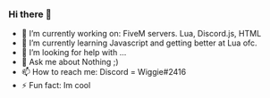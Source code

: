### Hi there 👋




- 🔭 I’m currently working on: FiveM servers. Lua, Discord.js, HTML
- 🌱 I’m currently learning Javascript and getting better at Lua ofc.
- 🤔 I’m looking for help with ...
- 💬 Ask me about Nothing ;)
- 📫 How to reach me: Discord = Wiggie#2416
- ⚡ Fun fact: Im cool

